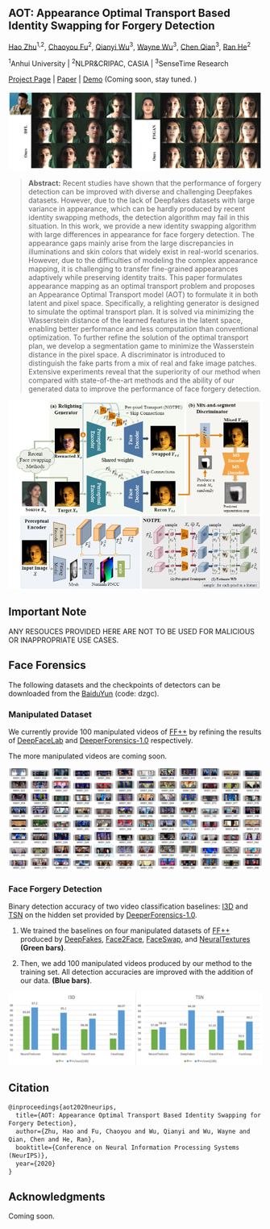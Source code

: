 ## AOT: Appearance Optimal Transport Based Identity Swapping for Forgery Detection

[Hao Zhu](https://www.zhuhaozh.xyz)<sup>1,2</sup>, [Chaoyou Fu](https://scholar.google.com/citations?user=4A1xYQwAAAAJ&hl=en)<sup>2</sup>, [Qianyi Wu](https://qianyiwu.github.io)<sup>3</sup>, [Wayne Wu](https://wywu.github.io)<sup>3</sup>, [Chen Qian](https://scholar.google.com/citations?user=AerkT0YAAAAJ&hl=en)<sup>3</sup>, [Ran He](https://scholar.google.com/citations?user=ayrg9AUAAAAJ&hl=en)<sup>2</sup>

<sup>1</sup>Anhui University  | <sup>2</sup>NLPR&CRIPAC, CASIA | <sup>3</sup>SenseTime Research

[Project Page](#) | [Paper](#) | [Demo](#) (Coming soon, stay tuned. )

<img src="assets/title.png" style="zoom:80%;" />

> **Abstract:** Recent studies have shown that the performance of forgery detection can be improved with diverse and challenging Deepfakes datasets. However, due to the lack of Deepfakes datasets with large variance in appearance, which can be hardly produced by recent identity swapping methods, the detection algorithm may fail in this situation. In this work, we provide a new identity swapping algorithm with large differences in appearance for face forgery detection. The appearance gaps mainly arise from the large discrepancies in illuminations and skin colors that widely exist in real-world scenarios. However, due to the difficulties of modeling the complex appearance mapping, it is challenging to transfer fine-grained appearances adaptively while preserving identity traits. This paper formulates appearance mapping as an optimal transport problem and proposes an Appearance Optimal Transport model (AOT) to formulate it in both latent and pixel space. Specifically, a relighting generator is designed to simulate the optimal transport plan. It is solved via minimizing the Wasserstein distance of the learned features in the latent space, enabling better performance and less computation than conventional optimization. To further refine the solution of the optimal transport plan, we develop a segmentation game to minimize the Wasserstein distance in the pixel space. A discriminator is introduced to distinguish the fake parts from a mix of real and fake image patches. Extensive experiments reveal that the superiority of our method when compared with state-of-the-art methods and the ability of our generated data to improve the performance of face forgery detection.

<img src="assets/pipeline.png" alt="pipeline" style="zoom:80%;" />



## Important Note

ANY RESOUCES PROVIDED HERE ARE NOT TO BE USED FOR MALICIOUS OR INAPPROPRIATE USE CASES.


## Face Forensics
The following datasets and the checkpoints of detectors can be downloaded from the [BaiduYun](https://pan.baidu.com/s/143Xuvea-ICcFuvgYfyY-Wg) (code: dzgc).

### Manipulated Dataset

We currently provide 100 manipulated videos of [FF++](#) by refining the results of [DeepFaceLab](#) and  [DeeperForensics-1.0](#) respectively. 

The more manipulated videos are coming soon. 

![image-20201014221758682](assets/datasets.png)


### Face Forgery Detection

Binary detection accuracy of two video classification baselines: [I3D](https://github.com/piergiaj/pytorch-i3d) and [TSN](https://github.com/yjxiong/tsn-pytorch) on the hidden set provided by [DeeperForensics-1.0](https://github.com/EndlessSora/DeeperForensics-1.0).
1) We trained the baselines on four manipulated datasets of [FF++](#) produced by [DeepFakes](#),  [Face2Face](#), [FaceSwap](#), and [NeuralTextures](#) **(Green bars)**. 

2) Then, we add 100 manipulated videos produced by our method to the training set. All detection accuracies are improved with the addition of our data. **(Blue bars)**. 

 


![image-20201011125755388](assets/detection_results.png)



## Citation
    @inproceedings{aot2020neurips,
      title={AOT: Appearance Optimal Transport Based Identity Swapping for Forgery Detection},
      author={Zhu, Hao and Fu, Chaoyou and Wu, Qianyi and Wu, Wayne and Qian, Chen and He, Ran},
      booktitle={Conference on Neural Information Processing Systems (NeurIPS)},
      year={2020}
    }



## Acknowledgments

Coming soon. 
